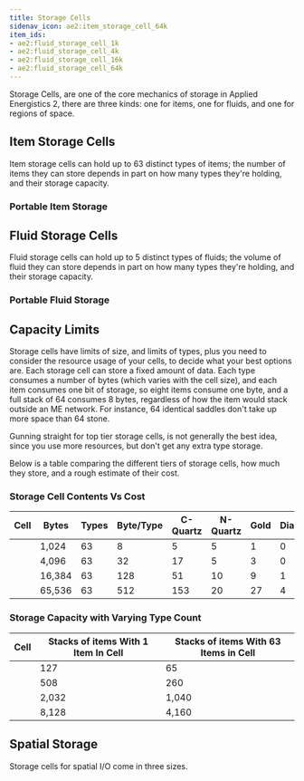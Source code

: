 ```yaml
---
title: Storage Cells
sidenav_icon: ae2:item_storage_cell_64k
item_ids:
- ae2:fluid_storage_cell_1k
- ae2:fluid_storage_cell_4k
- ae2:fluid_storage_cell_16k
- ae2:fluid_storage_cell_64k
---
```


Storage Cells, are one of the core mechanics of storage in Applied Energistics
2, there are three kinds: one for items, one for fluids, and one for regions of
space.

## Item Storage Cells

Item storage cells can hold up to 63 distinct types of items; the
number of items they can store depends in part on how many types they're
holding, and their storage capacity.

<ItemGrid>
  <ItemIcon itemId="item_storage_cell_1k" />
  <ItemIcon itemId="item_storage_cell_4k" />
  <ItemIcon itemId="item_storage_cell_16k" />
  <ItemIcon itemId="item_storage_cell_64k" />
</ItemGrid>

### Portable Item Storage

<ItemGrid>
  <ItemIcon itemId="portable_item_cell_1k" />
  <ItemIcon itemId="portable_item_cell_4k" />
  <ItemIcon itemId="portable_item_cell_16k" />
  <ItemIcon itemId="portable_item_cell_64k" />
</ItemGrid>

## Fluid Storage Cells

Fluid storage cells can hold up to 5 distinct types of fluids; the
volume of fluid they can store depends in part on how many types they're
holding, and their storage capacity.

<ItemGrid>
  <ItemIcon itemId="fluid_storage_cell_1k" />
  <ItemIcon itemId="fluid_storage_cell_4k" />
  <ItemIcon itemId="fluid_storage_cell_16k" />
  <ItemIcon itemId="fluid_storage_cell_64k" />
</ItemGrid>

### Portable Fluid Storage

<ItemGrid>
  <ItemIcon itemId="portable_fluid_cell_1k" />
  <ItemIcon itemId="portable_fluid_cell_4k" />
  <ItemIcon itemId="portable_fluid_cell_16k" />
  <ItemIcon itemId="portable_fluid_cell_64k" />
</ItemGrid>

## Capacity Limits

Storage cells have limits of size, and limits
of types, plus you need to consider the resource usage of your cells, to
decide what your best options are. Each storage cell can store a fixed amount
of data. Each type consumes a number of bytes (which varies with the cell
size), and each item consumes one bit of storage, so eight items consume one
byte, and a full stack of 64 consumes 8 bytes, regardless of how the item
would stack outside an ME network. For instance, 64 identical saddles don't
take up more space than 64 stone.

Gunning straight for top tier storage cells, is not generally the best idea,
since you use more resources, but don't get any extra type storage.

Below is a table comparing the different tiers of storage cells, how much they store, and
a rough estimate of their cost.

### Storage Cell Contents Vs Cost

| Cell                                                        | Bytes  | Types | Byte/Type | C-Quartz | N-Quartz | Gold | Diamonds |
| ----------------------------------------------------------- | ------ | ----- | --------- | -------- | -------- | ---- | -------- |
| <ItemLink id="item_storage_cell_1k" />  | 1,024  | 63    | 8         | 5        | 5        | 1    | 0        |
| <ItemLink id="item_storage_cell_4k" />  | 4,096  | 63    | 32        | 17       | 5        | 3    | 0        |
| <ItemLink id="item_storage_cell_16k" /> | 16,384 | 63    | 128       | 51       | 10       | 9    | 1        |
| <ItemLink id="item_storage_cell_64k" /> | 65,536 | 63    | 512       | 153      | 20       | 27   | 4        |

### Storage Capacity with Varying Type Count

| Cell                                                        | Stacks of items With 1 Item In Cell | Stacks of items With 63 Items in Cell |
| ----------------------------------------------------------- | ----------------------------------- | ------------------------------------- |
| <ItemLink id="item_storage_cell_1k" />  | 127                                 | 65                                    |
| <ItemLink id="item_storage_cell_4k" />  | 508                                 | 260                                   |
| <ItemLink id="item_storage_cell_16k" /> | 2,032                               | 1,040                                 |
| <ItemLink id="item_storage_cell_64k" /> | 8,128                               | 4,160                                 |

## Spatial Storage

Storage cells for spatial I/O come in three sizes.

<ItemGrid>
  <ItemIcon itemId="spatial_storage_cell_2" />
  <ItemIcon itemId="spatial_storage_cell_16" />
  <ItemIcon itemId="spatial_storage_cell_128" />
</ItemGrid>
